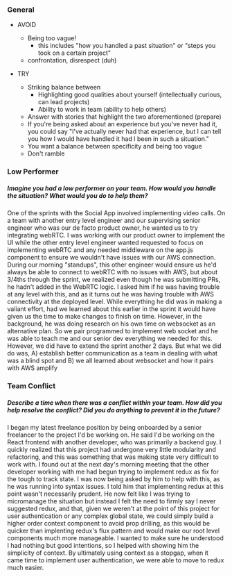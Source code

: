 ### General

- AVOID
    + Being too vague!
        - this includes "how you handled a past situation" or "steps you
          took on a certain project"
    + confrontation, disrespect (duh)

- TRY 
    + Striking balance between
        - Highlighting good qualities about yourself (intellectually curious, can lead projects)
        - Ability to work in team (ability to help others)
    + Answer with stories that highlight the two aforementioned (prepare)
    + If you're being asked about an experience but you've never had it, you could 
      say "I've actually never had that experience, but I can tell you how I would have
      handled it had I been in such a situation."
    + You want a balance between specificity and being too vague
    + Don't ramble


### Low Performer

##### Imagine you had a low performer on your team. How would you handle the situation? What would you do to help them?

One of the sprints with the Social App involved implementing video calls. On a team with another entry level engineer and our supervising senior engineer who was our de facto product owner, he wanted us to try integrating webRTC. I was working with our product owner to implement the UI while the other entry level engineer wanted requested to focus on implementing webRTC and any needed middleware  on the app.js component to ensure we wouldn't have issues with our AWS connection. During our morning "standups", this other engineer would ensure us he'd always be able to connect to webRTC with no issues with AWS, but about 3/4ths through the sprint, we realized even though he was submitting PRs, he hadn't added in the WebRTC logic. I asked him if he was having trouble at any level with this, and as it turns out he was having trouble with AWS connectivity at the deployed level. While everything he did was in making a valiant effort, had we learned about this earlier in the sprint it would have given us the time to make changes to finish on time. However, in the background, he was doing research on his own time on websocket as an alternative plan. So we pair programmed to implement web socket and he was able to teach me and our senior dev everything we needed for this. However, we did have to extend the sprint another 2 days. But what we did do was, A) establish better communication as a team in dealing with what was a blind spot and B) we all learned about websocket and how it pairs with AWS amplify

### Team Conflict

##### Describe a time when there was a conflict within your team. How did you help resolve the conflict? Did you do anything to prevent it in the future?

I began my latest freelance position by being onboarded by a senior freelancer to the project I'd be working on. He said I'd be working on the React frontend with another developer, who was primarily a backend guy. I quickly realized that this project had undergone very little modularity and refactoring, and this was something that was making state very difficult to work with. I found out at the next day's morning meeting that the other developer working with me had begun trying to implement redux as fix for the tough to track state. I was now being asked by him to help with this, as he was running into syntax issues. I told him that implementing redux at this point wasn't necessarily prudent. He now felt like I was trying to micromanage the situation but instead I felt the need to firmly say I never suggested redux, and that, given we weren't at the point of this project for user authentication or any complex global state, we could simply build a higher order context component to avoid prop drilling, as this would be quicker than implenting redux's flux pattern and would make our root level components much more manageable. I wanted to make sure he understood I had nothing but good intentions, so I helped with showing him the simplicity of context. By ultimately using context as a stopgap, when it came time to implement user authentication, we were able to move to redux much easier. 